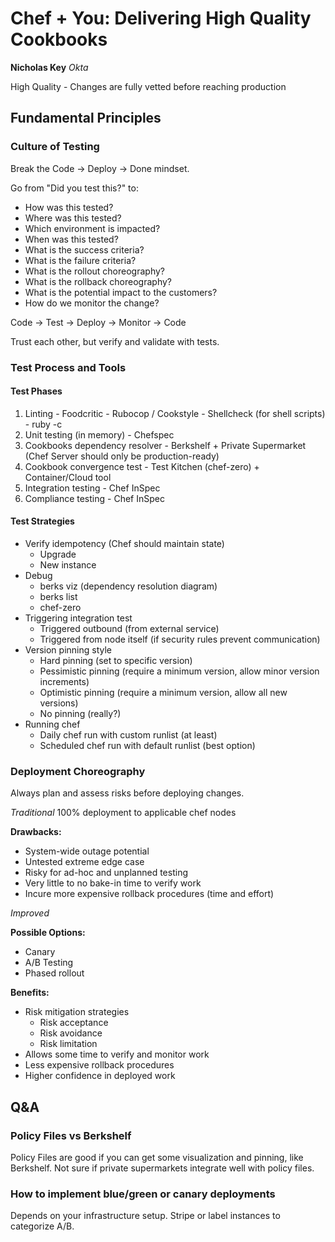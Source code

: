 Chef + You: Delivering High Quality Cookbooks
==============================================

**Nicholas Key**
*Okta*

High Quality - Changes are fully vetted before reaching production

Fundamental Principles
------------------------

### Culture of Testing

Break the Code -> Deploy -> Done mindset.

Go from "Did you test this?" to:
  * How was this tested?
  * Where was this tested?
  * Which environment is impacted?
  * When was this tested?
  * What is the success criteria?
  * What is the failure criteria?
  * What is the rollout choreography?
  * What is the rollback choreography?
  * What is the potential impact to the customers?
  * How do we monitor the change?

Code -> Test -> Deploy -> Monitor -> Code

Trust each other, but verify and validate with tests.

### Test Process and Tools

#### Test Phases

  1. Linting
    - Foodcritic
	- Rubocop / Cookstyle
	- Shellcheck (for shell scripts)
	- ruby -c
  2. Unit testing (in memory)
    - Chefspec
  3. Cookbooks dependency resolver
    - Berkshelf + Private Supermarket (Chef Server should only be production-ready)
  4. Cookbook convergence test
    - Test Kitchen (chef-zero) + Container/Cloud tool
  5. Integration testing
    - Chef InSpec
  6. Compliance testing
    - Chef InSpec

#### Test Strategies

  * Verify idempotency (Chef should maintain state)
    - Upgrade
	- New instance
  * Debug
    - berks viz (dependency resolution diagram)
	- berks list
	- chef-zero
  * Triggering integration test
    - Triggered outbound (from external service)
	- Triggered from node itself (if security rules prevent communication)
  * Version pinning style
    - Hard pinning (set to specific version)
	- Pessimistic pinning (require a minimum version, allow minor version increments)
	- Optimistic pinning (require a minimum version, allow all new versions)
	- No pinning (really?)
  * Running chef
    - Daily chef run with custom runlist (at least)
	- Scheduled chef run with default runlist (best option)

### Deployment Choreography

Always plan and assess risks before deploying changes.

*Traditional*
100% deployment to applicable chef nodes

**Drawbacks:**
  * System-wide outage potential
  * Untested extreme edge case
  * Risky for ad-hoc and unplanned testing
  * Very little to no bake-in time to verify work
  * Incure more expensive rollback procedures (time and effort)

*Improved*

**Possible Options:**
  * Canary
  * A/B Testing
  * Phased rollout

**Benefits:**
  * Risk mitigation strategies
    - Risk acceptance
	- Risk avoidance
	- Risk limitation
  * Allows some time to verify and monitor work
  * Less expensive rollback procedures
  * Higher confidence in deployed work

Q&A
----

### Policy Files vs Berkshelf

Policy Files are good if you can get some visualization and pinning, like Berkshelf. Not sure if private supermarkets integrate well with policy files.

### How to implement blue/green or canary deployments

Depends on your infrastructure setup. Stripe or label instances to categorize A/B.
